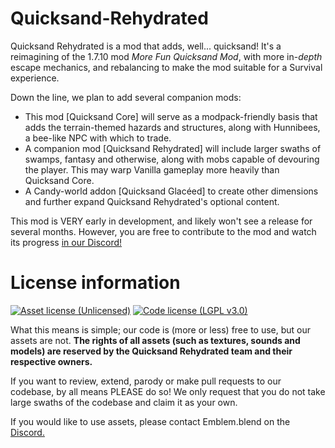 Quicksand-Rehydrated
====
Quicksand Rehydrated is a mod that adds, well... quicksand! It's a reimagining of the 1.7.10 mod *More Fun Quicksand Mod*, with more in-*depth* escape mechanics, and rebalancing to make the mod suitable for a Survival experience.



Down the line, we plan to add several companion mods:

- This mod \[Quicksand Core\] will serve as a modpack-friendly basis that adds the terrain-themed hazards and structures, along with Hunnibees, a bee-like NPC with which to trade.
- A companion mod \[Quicksand Rehydrated\] will include larger swaths of swamps, fantasy and otherwise, along with mobs capable of devouring the player. This may warp Vanilla gameplay more heavily than Quicksand Core.
- A Candy-world addon \[Quicksand Glacéed\] to create other dimensions and further expand Quicksand Rehydrated's optional content.


This mod is VERY early in development, and likely won't see a release for several months. However, you are free to contribute to the mod and watch its progress [in our Discord!](https://discord.gg/GNSHzK8fRa)



License information
====

[![Asset license (Unlicensed)](https://img.shields.io/badge/assets%20license-All%20Rights%20Reserved-red.svg?style=flat-square)](https://en.wikipedia.org/wiki/All_rights_reserved)
[![Code license (LGPL v3.0)](https://img.shields.io/badge/code%20license-LGPL%20v3.0-green.svg?style=flat-square)](https://github.com/Theyoungster/Quicksand-Rehydrated/blob/master/LICENSE.txt)

What this means is simple; our code is (more or less) free to use, but our assets are not. **The rights of all assets (such as textures, sounds and models) are reserved by the Quicksand Rehydrated team and their respective owners.**

If you want to review, extend, parody or make pull requests to our codebase, by all means PLEASE do so! We only request that you do not take large swaths of the codebase and claim it as your own.

If you would like to use assets, please contact Emblem.blend on the [Discord.](https://discord.gg/GNSHzK8fRa)
